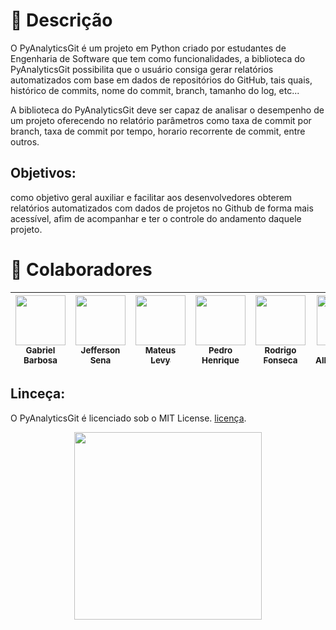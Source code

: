 # 📝 Descrição
O PyAnalyticsGit é um projeto em Python criado por estudantes de Engenharia de Software que tem como funcionalidades, a biblioteca do PyAnalyticsGit possibilita que o usuário consiga gerar relatórios automatizados com base em dados de repositórios do GitHub, tais quais, histórico de commits, nome do commit, branch, tamanho do log, etc...

A biblioteca do PyAnalyticsGit deve ser capaz de analisar o desempenho de um projeto oferecendo no relatório parâmetros como taxa de commit por branch, taxa de commit por tempo, horario recorrente de commit, entre outros.

## Objetivos:
como objetivo geral auxiliar e facilitar aos desenvolvedores obterem relatórios automatizados com dados de projetos no Github de forma mais acessível, afim de acompanhar e ter o controle do andamento daquele projeto.


# 🤝 Colaboradores

| [<img src="https://github.com/gabrie1barbosa.png" width=80><br><sub>Gabriel Barbosa</sub>](https://github.com/gabrie1barbosa) |  [<img src="https://github.com/JeffersonSenaa.png" width=80><br><sub>Jefferson Sena</sub>](https://github.com/JeffersonSenaa) | [<img src="https://github.com/mateus9levy.png" width=80><br><sub>Mateus Levy</sub>](https://github.com/mateus9levy) |  [<img src="https://github.com/PedroHhenriq.png" width=80><br><sub>Pedro Henrique</sub>](https://github.com/PedroHhenriq) |  [<img src="https://github.com/rodfon3301.png" width=80><br><sub>Rodrigo Fonseca</sub>](https://github.com/rodfon3301) |   [<img src="https://github.com/Tiago1604.png" width=80><br><sub>Tiago Albuquerque</sub>](https://github.com/Tiago1604) |
| :---: | :---: | :---: |  :---: | :---: | :---: | 

## Linceça:

 O PyAnalyticsGit é licenciado sob o MIT License. [licença](/LICENSE).



<div align="center">
<img src="https://user-images.githubusercontent.com/98030427/236968066-315be92b-eabe-4d76-a5d7-bbaaa8df1e2d.png" width="300px" />
</div>





